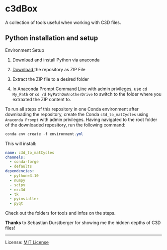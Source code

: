 # c3dBox

A collection of tools useful when working with C3D files.

## Python installation and setup
Environment Setup

1. [Download ](/docs/getting-started/anaconda/install#windows-installation)and install Python via anaconda
  
2. [Download ](https://github.com/haripen/c3dBox/archive/refs/heads/main.zip)the repository as ZIP File
  
3. Extract the ZIP file to a desired folder
  
4. In Anaconda Prompt Command Line with admin privileges, use ``cd My_Path`` or ``cd /d MyPathOnAnotherDrive`` to switch to the folder where you extraxted the ZIP content to.

To run all steps of this repository in one Conda environment after downloading the repository, create the Conda `c3d_to_matCycles` using `Anaconda Prompt` with admin privileges. Having navigated to the root folder of the downloaded repository, run the following command:
```powershell
conda env create -f environment.yml
```
This will install:
```yaml
name: c3d_to_matCycles
channels:
  - conda-forge
  - defaults
dependencies:
  - python=3.10
  - numpy
  - scipy
  - ezc3d
  - tk
  - pyinstaller
  - pyqt
```

Check out the folders for tools and infos on the steps.

**Thanks** to Sebastian Durstberger for showing me the hidden depths of C3D files!

---

License: [MIT License](https://github.com/haripen/c3dBox/blob/main/LICENSE)
